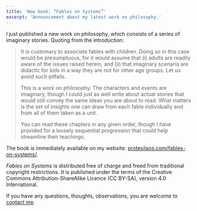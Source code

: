 ```yaml
---
title: 'New book: “Fables on Systems”'
excerpt: 'Announcement about my latest work on philosophy.'
---
```


I just published a new work on philosophy, which consists of a series of
imaginary stories.  Quoting from the introduction:

>It is customary to associate fables with children.  Doing so in this
>case would be presumptuous, for it would assume that (i) adults are
>readily aware of the issues raised herein, and (ii) that imaginary
>scenaria are didactic for kids in a way they are not for other age
>groups.  Let us avoid such pitfalls.
>
>This is a work on philosophy.  The characters and events are imaginary,
>though I could just as well write about actual stories that would still
>convey the same ideas you are about to read.  What matters is the set of
>insights one can draw from each fable individually and from all of them
>taken as a unit.
>
>You can read these chapters in any given order, though I have provided
>for a loosely sequential progression that could help streamline their
>teachings.

The book is immediately available on my website:
[protesilaos.com/fables-on-systems/](https://protesilaos.com/fables-on-systems/).

_Fables on Systems_ is distributed free of charge and freed from
traditional copyright restrictions.  It is published under the terms of
the Creative Commons Attribution-ShareAlike Licence (CC BY-SA), version
4.0 International.

If you have any questions, thoughts, observations, you are welcome to
[contact me](https://protesilaos.com/contact/).
